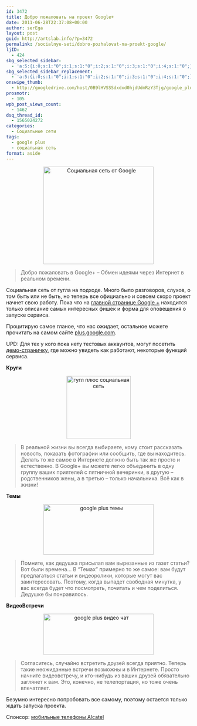 ```yaml
---
id: 3472
title: Добро пожаловать на проект Google+
date: 2011-06-28T22:37:08+00:00
author: serEga
layout: post
guid: http://artslab.info/?p=3472
permalink: /socialnye-seti/dobro-pozhalovat-na-proekt-google/
ljID:
  - 424
sbg_selected_sidebar:
  - 'a:5:{i:0;s:1:"0";i:1;s:1:"0";i:2;s:1:"0";i:3;s:1:"0";i:4;s:1:"0";}'
sbg_selected_sidebar_replacement:
  - 'a:5:{i:0;s:1:"0";i:1;s:1:"0";i:2;s:1:"0";i:3;s:1:"0";i:4;s:1:"0";}'
onswipe_thumb:
  - http://googledrive.com/host/0B9lHVSSSdxdxd0hjdUdmRzY3Tjg/google_plus_circles.png
prosmotr:
  - 105
wpb_post_views_count:
  - 1462
dsq_thread_id:
  - 1565024272
categories:
  - Социальные сети
tags:
  - google plus
  - социальная сеть
format: aside
---
```

<center>
  <a href="http://googledrive.com/host/0B9lHVSSSdxdxd0hjdUdmRzY3Tjg/google_plus.jpg"><img src="http://googledrive.com/host/0B9lHVSSSdxdxd0hjdUdmRzY3Tjg/google_plus-300x266.jpg" alt="Социальная сеть от Google" title="google_plus" width="300" height="266" class="alignnone size-medium wp-image-3473" srcset="http://googledrive.com/host/0B9lHVSSSdxdxd0hjdUdmRzY3Tjg/google_plus-300x266.jpg 300w, http://googledrive.com/host/0B9lHVSSSdxdxd0hjdUdmRzY3Tjg/google_plus.jpg 969w" sizes="(max-width: 300px) 100vw, 300px" /></a>
</center>

> Добро пожаловать в Google+ &#8211; Обмен идеями через Интернет в реальном времени.

Социальная сеть от гугла на подходе. Много было разговоров, слухов, о том быть или не быть, но теперь все официально и совсем скоро проект начнет свою работу. Пока что на [главной странице Google +](https://plus.google.com/up/start/?sw=1&type=st&hl=ru) находится только описание самых интересных фишек и форма для оповещения о запуске сервиса.

Процитирую самое гланое, что нас ожидает, остальное можете прочитать на самом сайте [plus.google.com](https://plus.google.com/up/start/?sw=1&type=st&hl=ru).

UPD: Для тех у кого пока нету тестовых аккаунтов, могут посетить [демо-страничку](http://www.google.com/+/demo/), где можно увидеть как работают, некоторые функций сервиса.

<!--more-->



**Круги**



<center>
  <img src="http://googledrive.com/host/0B9lHVSSSdxdxd0hjdUdmRzY3Tjg/google_plus_circles.png" alt="гугл плюс социальная сеть" title="google_plus_circles" width="175" height="172" class="alignnone size-full wp-image-3474" />
</center>

> В реальной жизни вы всегда выбираете, кому стоит рассказать новость, показать фотографии или сообщить, где вы находитесь. Делать то же самое в Интернете должно быть так же просто и естественно. В Google+ вы можете легко объединить в одну группу ваших приятелей с пятничной вечеринки, в другую – родственников жены, а в третью – только начальника. Всё как в жизни!

**Темы**



<center>
  <a href="http://googledrive.com/host/0B9lHVSSSdxdxd0hjdUdmRzY3Tjg/sparks.png"><img src="http://googledrive.com/host/0B9lHVSSSdxdxd0hjdUdmRzY3Tjg/sparks-300x138.png" alt="google plus темы" title="sparks" width="300" height="138" class="alignnone size-medium wp-image-3477" srcset="http://googledrive.com/host/0B9lHVSSSdxdxd0hjdUdmRzY3Tjg/sparks-300x138.png 300w, http://googledrive.com/host/0B9lHVSSSdxdxd0hjdUdmRzY3Tjg/sparks.png 494w" sizes="(max-width: 300px) 100vw, 300px" /></a>
</center>

> Помните, как дедушка присылал вам вырезанные из газет статьи? Вот были времена&#8230; В &#8220;Темах&#8221; примерно то же самое: вам будут предлагаться статьи и видеоролики, которые могут вас заинтересовать. Поэтому, когда выпадет свободная минутка, у вас всегда будет что посмотреть, почитать и чем поделиться. Дедушке бы понравилось.

**ВидеоВстречи**



<center>
  <a href="http://googledrive.com/host/0B9lHVSSSdxdxd0hjdUdmRzY3Tjg/google_plus_video.png"><img src="http://googledrive.com/host/0B9lHVSSSdxdxd0hjdUdmRzY3Tjg/google_plus_video-300x112.png" alt="google plus видео чат" title="google_plus_video" width="300" height="112" class="alignnone size-medium wp-image-3475" srcset="http://googledrive.com/host/0B9lHVSSSdxdxd0hjdUdmRzY3Tjg/google_plus_video-300x112.png 300w, http://googledrive.com/host/0B9lHVSSSdxdxd0hjdUdmRzY3Tjg/google_plus_video.png 460w" sizes="(max-width: 300px) 100vw, 300px" /></a>
</center>

> Согласитесь, случайно встретить друзей всегда приятно. Теперь такие неожиданные встречи возможны и в Интернете. Просто начните видеовстречу, и кто-нибудь из ваших друзей обязательно заглянет к вам. Это, конечно, не телепортация, но тоже очень впечатляет.

Безумно интересно попробовать все самому, поэтому остается только ждать запуска проекта.



Спонсор: [мобильные телефоны Alcatel](http://onlinebazar.su/category/alcatel_cj)